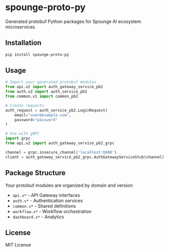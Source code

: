 # spounge-proto-py

Generated protobuf Python packages for Spounge AI ecosystem microservices.

## Installation

```bash
pip install spounge-proto-py
```

## Usage

```python
# Import your generated protobuf modules
from api.v2 import auth_gateway_service_pb2
from auth.v2 import auth_service_pb2
from common.v1 import common_pb2

# Create requests
auth_request = auth_service_pb2.LoginRequest(
    email="user@example.com", 
    password="password"
)

# Use with gRPC
import grpc
from api.v2 import auth_gateway_service_pb2_grpc

channel = grpc.insecure_channel('localhost:8080')
client = auth_gateway_service_pb2_grpc.AuthGatewayServiceStub(channel)
```

## Package Structure

Your protobuf modules are organized by domain and version:
- `api.v*` - API Gateway interfaces
- `auth.v*` - Authentication services
- `common.v*` - Shared definitions  
- `workflow.v*` - Workflow orchestration
- `dashboard.v*` - Analytics

## License

MIT License